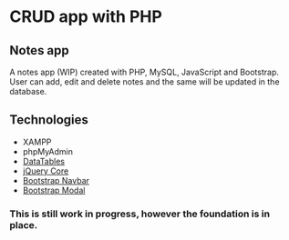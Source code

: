 # CRUD app with PHP

## Notes app

A notes app (WIP) created with PHP, MySQL, JavaScript and Bootstrap. User can add, edit and delete notes and the same will be updated in the database.

## Technologies
- XAMPP
- phpMyAdmin
- [DataTables](https://datatables.net/)
- [jQuery Core](https://code.jquery.com/jquery-3.6.0.js)
- [Bootstrap Navbar](https://getbootstrap.com/docs/5.2/components/navbar/)
- [Bootstrap Modal](https://getbootstrap.com/docs/5.2/components/modal/)

### This is still work in progress, however the foundation is in place.
